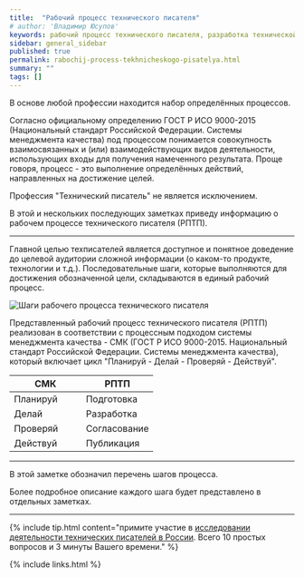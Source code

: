 ```yaml
---
title:  "Рабочий процесс технического писателя"
# author: 'Владимир Юсупов'
keywords: рабочий процесс технического писателя, разработка технической документации, техписатель, блог технического писателя, технический писатель москва
sidebar: general_sidebar
published: true
permalink: rabochij-process-tekhnicheskogo-pisatelya.html
summary: ""
tags: []
---
```


В основе любой профессии находится набор определённых процессов. 

Согласно официальному определению ГОСТ Р ИСО 9000-2015 (Национальный стандарт Российской Федерации. Системы менеджмента качества) под процессом понимается совокупность взаимосвязанных и (или) взаимодействующих видов деятельности, использующих входы для получения намеченного результата. Проще говоря, процесс - это выполнение определённых действий, направленных на достижение целей.

Профессия "Технический писатель" не является исключением. 

В этой и нескольких последующих заметках приведу информацию о рабочем процессе технического писателя (РПТП).

***

Главной целью техписателей является доступное и понятное доведение до целевой аудитории сложной информации (о каком-то продукте, технологии и т.д.). Последовательные шаги, которые выполняются для достижения обозначенной цели, складываются в единый рабочий процесс.

<p><img src="{{ "images/shagi-rabochego-processa-tekhnicheskogo-pisatelya.png" }}" alt="Шаги рабочего процесса технического писателя"/></p>

Представленный рабочий процесс технического писателя (РПТП) реализован в соответствии с процессным подходом системы менеджмента качества - СМК (ГОСТ Р ИСО 9000-2015. Национальный стандарт Российской Федерации. Системы менеджмента качества), который включает цикл "Планируй - Делай - Проверяй - Действуй". 

<table>
<colgroup>
<col width="50%" />
<col width="50%" />
</colgroup>
<thead>
<tr class="header">
<th>СМК</th>
<th>РПТП</th>
</tr>
</thead>
<tbody>
<tr>
<td markdown="span">Планируй</td>
<td markdown="span">Подготовка</td>
</tr>
<tr>
<td markdown="span">Делай</td>
<td markdown="span">Разработка</td>
</tr>
<tr>
<td markdown="span">Проверяй</td>
<td markdown="span">Согласование</td>
</tr>
<tr>
<td markdown="span">Действуй</td>
<td markdown="span">Публикация</td>
</tr>
</tbody>
</table>

***

В этой заметке обозначил перечень шагов процесса.

Более подробное описание каждого шага будет представлено в отдельных заметках. 

***

{% include tip.html content="примите участие в [исследовании деятельности технических писателей в России](https://techwritex.ru/survey.html). Всего 10 простых вопросов и 3 минуты Вашего времени." %}

{% include links.html %}

